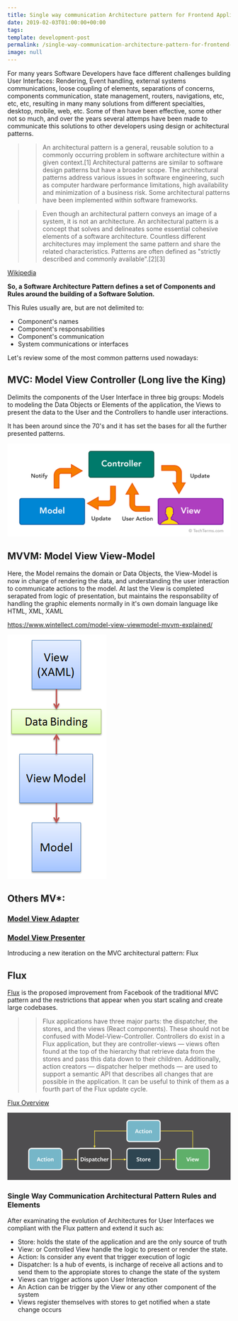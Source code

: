 ```yaml
---
title: Single way communication Architecture pattern for Frontend Applications
date: 2019-02-03T01:00:00+00:00
tags: 
template: development-post
permalink: /single-way-communication-architecture-pattern-for-frontend-applications.md/
image: null
---
```


For many years Software Developers have face different challenges building User Interfaces: Rendering, Event handling, external systems communications, loose coupling of elements, separations of concerns, components communication, state management, routers, navigations, etc, etc, etc, resulting in many many solutions from different specialties, desktop, mobile, web, etc. Some of then have been effective, some other not so much, and over the years several attemps have been made to communicate this solutions to other developers using design or achitectural patterns.


>> An architectural pattern is a general, reusable solution to a commonly occurring problem in software architecture within a given context.[1] Architectural patterns are similar to software design patterns but have a broader scope. The architectural patterns address various issues in software engineering, such as computer hardware performance limitations, high availability and minimization of a business risk. Some architectural patterns have been implemented within software frameworks.

>>Even though an architectural pattern conveys an image of a system, it is not an architecture. An architectural pattern is a concept that solves and delineates some essential cohesive elements of a software architecture. Countless different architectures may implement the same pattern and share the related characteristics. Patterns are often defined as "strictly described and commonly available".[2][3]

[Wikipedia](https://en.wikipedia.org/wiki/Architectural_pattern)

**So, a Software Architecture Pattern defines a set of Components and Rules around the building of a Software Solution.**

This Rules usually are, but are not delimited to:

- Component's names
- Component's responsabilities
- Component's communication
- System communications or interfaces

Let's review some of the most common patterns used nowadays:


## MVC: Model View Controller (Long live the King)

Delimits the components of the User Interface in three big groups: Models to modeling the Data Objects or Elements of the application, the Views to present the data to the User and the Controllers to handle user interactions.

It has been around since the 70's and it has set the bases for all the further presented patterns. 

![MVVM](./media/mvc.png)

## MVVM: Model View View-Model

Here, the Model remains the domain or Data Objects, the View-Model is now in charge of rendering the data, and understanding the user interaction to communicate actions to the model. At last the View is completed serapated from logic of presentation, but maintains the responsability of handling the graphic elements normally in it's own domain language like HTML, XML, XAML

https://www.wintellect.com/model-view-viewmodel-mvvm-explained/


![MVVM](./media/mvvm.png)

## Others MV*:

### [Model View Adapter](https://en.wikipedia.org/wiki/Model%E2%80%93view%E2%80%93adapter)
### [Model View Presenter](https://en.wikipedia.org/wiki/Model%E2%80%93view%E2%80%93presenter)


Introducing a new iteration on the MVC architectural pattern: Flux

## Flux

<youtube-video id="nYkdrAPrdcw"></youtube-video>

[Flux](https://facebook.github.io/flux/docs/in-depth-overview.html) is the proposed improvement from Facebook of the traditional MVC pattern and the restrictions that appear when you start scaling and create large codebases.

>> Flux applications have three major parts: the dispatcher, the stores, and the views (React components). These should not be confused with Model-View-Controller. Controllers do exist in a Flux application, but they are controller-views — views often found at the top of the hierarchy that retrieve data from the stores and pass this data down to their children. Additionally, action creators — dispatcher helper methods — are used to support a semantic API that describes all changes that are possible in the application. It can be useful to think of them as a fourth part of the Flux update cycle.

[Flux Overview](https://facebook.github.io/flux/)

![MVVM](./media/flux.png)


### Single Way Communication Architectural Pattern Rules and Elements

After examinating the evolution of Architectures for User Interfaces we compliant with the Flux pattern and extend it such as: 


- Store: holds the state of the application and are the only source of truth
- View: or Controlled View handle the logic to present or render the state.
- Action: Is consider any event that trigger execution of logic
- Dispatcher: Is a hub of events, is incharge of receive all actions and to send them to the appropiate stores to change the state of the system
- Views can trigger actions upon User Interaction
- An Action can be trigger by the View or any other component of the system
- Views register themselves with stores to get notified when a state change occurs


